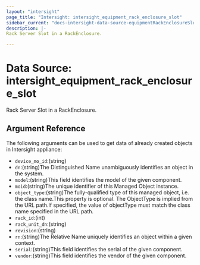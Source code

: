 ```yaml
---
layout: "intersight"
page_title: "Intersight: intersight_equipment_rack_enclosure_slot"
sidebar_current: "docs-intersight-data-source-equipmentRackEnclosureSlot"
description: |-
Rack Server Slot in a RackEnclosure.

---
```


# Data Source: intersight_equipment_rack_enclosure_slot
Rack Server Slot in a RackEnclosure.

## Argument Reference
The following arguments can be used to get data of already created objects in Intersight appliance:
* `device_mo_id`:(string)
* `dn`:(string)The Distinguished Name unambiguously identifies an object in the system.
* `model`:(string)This field identifies the model of the given component.
* `moid`:(string)The unique identifier of this Managed Object instance.
* `object_type`:(string)The fully-qualified type of this managed object, i.e. the class name.This property is optional. The ObjectType is implied from the URL path.If specified, the value of objectType must match the class name specified in the URL path.
* `rack_id`:(int)
* `rack_unit_dn`:(string)
* `revision`:(string)
* `rn`:(string)The Relative Name uniquely identifies an object within a given context.
* `serial`:(string)This field identifies the serial of the given component.
* `vendor`:(string)This field identifies the vendor of the given component.
